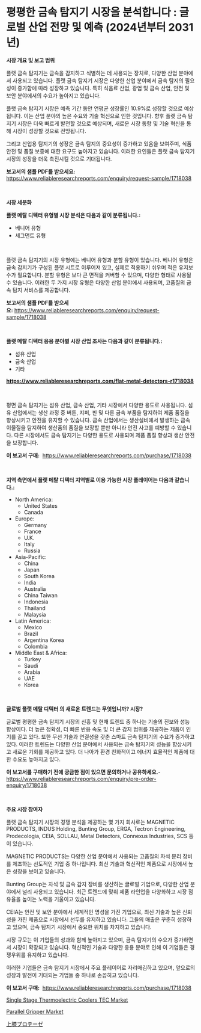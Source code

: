<p><h1>평평한 금속 탐지기 시장을 분석합니다 : 글로벌 산업 전망 및 예측 (2024년부터 2031년)</h1></p><p><strong>시장 개요 및 보고 범위</strong></p>
<p><p>플랫 금속 탐지기는 금속을 감지하고 식별하는 데 사용되는 장치로, 다양한 산업 분야에서 사용되고 있습니다. 플랫 금속 탐지기 시장은 다양한 산업 분야에서 금속 탐지의 필요성이 증가함에 따라 성장하고 있습니다. 특히 식음료 산업, 광업 및 금속 산업, 안전 및 보안 분야에서의 수요가 높아지고 있습니다.</p><p>플랫 금속 탐지기 시장은 예측 기간 동안 연평균 성장률인 10.9%로 성장할 것으로 예상됩니다. 이는 산업 분야의 높은 수요와 기술 혁신으로 인한 것입니다. 향후 플랫 금속 탐지기 시장은 더욱 빠르게 발전할 것으로 예상되며, 새로운 시장 동향 및 기술 혁신을 통해 시장이 성장할 것으로 전망됩니다.</p><p>그리고 산업용 탐지기의 성장은 금속 탐지의 중요성이 증가하고 있음을 보여주며, 식품 안전 및 품질 보증에 대한 요구도 높아지고 있습니다. 이러한 요인들은 플랫 금속 탐지기 시장의 성장을 더욱 촉진시킬 것으로 기대됩니다.</p></p>
<p><strong>보고서의 샘플 PDF를 받으세요:</strong> <a href="https://www.reliableresearchreports.com/enquiry/request-sample/1718038">https://www.reliableresearchreports.com/enquiry/request-sample/1718038</a></p>
<p>&nbsp;</p>
<p><strong>시장 세분화</strong></p>
<p><strong>플랫 메탈 디텍터 유형별 시장 분석은 다음과 같이 분류됩니다.:</strong></p>
<p><ul><li>베니어 유형</li><li>세그먼트 유형</li></ul></p>
<p>&nbsp;</p>
<p><p>플랫 금속 탐지기의 시장 유형에는 베니어 유형과 분할 유형이 있습니다. 베니어 유형은 금속 감지기가 구성된 플랫 시트로 이루어져 있고, 실제로 적용하기 쉬우며 적은 유지보수가 필요합니다. 분할 유형은 보다 큰 면적을 커버할 수 있으며, 다양한 형태로 사용될 수 있습니다. 이러한 두 가지 시장 유형은 다양한 산업 분야에서 사용되며, 고품질의 금속 탐지 서비스를 제공합니다.</p></p>
<p><strong>보고서의 샘플 PDF를 받으세요:</strong>&nbsp;<a href="https://www.reliableresearchreports.com/enquiry/request-sample/1718038">https://www.reliableresearchreports.com/enquiry/request-sample/1718038</a></p>
<p>&nbsp;</p>
<p><strong> 플랫 메탈 디텍터 응용 분야별 시장 산업 조사는 다음과 같이 분류됩니다.:</strong></p>
<p><ul><li>섬유 산업</li><li>금속 산업</li><li>기타</li></ul></p>
<p><strong><a href="https://www.reliableresearchreports.com/flat-metal-detectors-r1718038">https://www.reliableresearchreports.com/flat-metal-detectors-r1718038</a></strong></p>
<p>&nbsp;</p>
<p><p>평면 금속 탐지기는 섬유 산업, 금속 산업, 기타 시장에서 다양한 용도로 사용됩니다. 섬유 산업에서는 생산 과정 중 버튼, 지퍼, 핀 및 다른 금속 부품을 탐지하여 제품 품질을 향상시키고 안전을 유지할 수 있습니다. 금속 산업에서는 생산설비에서 발생하는 금속 이물질을 탐지하여 생산품의 품질을 보장할 뿐만 아니라 안전 사고를 예방할 수 있습니다. 다른 시장에서도 금속 탐지기는 다양한 용도로 사용되며 제품 품질 향상과 생산 안전을 보장합니다.</p></p>
<p><strong>이 보고서 구매:</strong>&nbsp; <a href="https://www.reliableresearchreports.com/purchase/1718038">https://www.reliableresearchreports.com/purchase/1718038</a></p>
<p>&nbsp;</p>
<p><strong>지역 측면에서 플랫 메탈 디텍터 지역별로 이용 가능한 시장 플레이어는 다음과 같습니다.:</strong></p>
<p><ul>
    <li>
        North America:
        <ul>
            <li>United States</li>
            <li>Canada</li>
        </ul>
    </li>
    <li>
        Europe:
        <ul>
            <li>Germany</li>
            <li>France</li>
            <li>U.K.</li>
            <li>Italy</li>
            <li>Russia</li>
        </ul>
    </li>
    <li>
        Asia-Pacific:
        <ul>
            <li>China</li>
            <li>Japan</li>
            <li>South Korea</li>
            <li>India</li>
            <li>Australia</li>
            <li>China Taiwan</li>
            <li>Indonesia</li>
            <li>Thailand</li>
            <li>Malaysia</li>
        </ul>
    </li>
    <li>
        Latin America:
        <ul>
            <li>Mexico</li>
            <li>Brazil</li>
            <li>Argentina Korea</li>
            <li>Colombia</li>
        </ul>
    </li>
    <li>
        Middle East & Africa:
        <ul>
            <li>Turkey</li>
            <li>Saudi</li>
            <li>Arabia</li>
            <li>UAE</li>
            <li>Korea</li>
        </ul>
    </li>
    </ul></p>
<p>&nbsp;</p>
<p><strong>글로벌 플랫 메탈 디텍터 의 새로운 트렌드는 무엇입니까? 시장?</strong></p>
<p><p>글로벌 평평한 금속 탐지기 시장의 신흥 및 현재 트렌드 중 하나는 기술의 진보와 성능 향상이다. 더 높은 정확성, 더 빠른 반응 속도 및 더 큰 감지 범위를 제공하는 제품이 인기를 끌고 있다. 또한 무선 기술과 연결성을 갖춘 스마트 금속 탐지기의 수요가 증가하고 있다. 이러한 트렌드는 다양한 산업 분야에서 사용되는 금속 탐지기의 성능을 향상시키고 새로운 기회를 제공하고 있다. 더 나아가 환경 친화적이고 에너지 효율적인 제품에 대한 수요도 높아지고 있다.</p></p>
<p><strong>이 보고서를 구매하기 전에 궁금한 점이 있으면 문의하거나 공유하세요.</strong>- <a href="https://www.reliableresearchreports.com/enquiry/pre-order-enquiry/1718038">https://www.reliableresearchreports.com/enquiry/pre-order-enquiry/1718038</a></p>
<p>&nbsp;</p>
<p><strong>주요 시장 참여자</strong></p>
<p><p>플랫 금속 탐지기 시장의 경쟁 분석을 제공하는 몇 가지 회사로는 MAGNETIC PRODUCTS, INDUS Holding, Bunting Group, ERGA, Tectron Engineering, Prodecologia, CEIA, SOLLAU, Metal Detectors, Connexus Industries, SCS 등이 있습니다.</p><p>MAGNETIC PRODUCTS는 다양한 산업 분야에서 사용되는 고품질의 자석 분리 장비를 제조하는 선도적인 기업 중 하나입니다. 최신 기술과 혁신적인 제품으로 시장에서 높은 성장을 보이고 있습니다.</p><p>Bunting Group는 자석 및 금속 감지 장비를 생산하는 글로벌 기업으로, 다양한 산업 분야에서 널리 사용되고 있습니다. 최근 트렌드에 맞춰 제품 라인업을 다양화하고 시장 점유율을 높이는 노력을 기울이고 있습니다.</p><p>CEIA는 안전 및 보안 분야에서 세계적인 명성을 가진 기업으로, 최신 기술과 높은 신뢰성을 가진 제품으로 시장에서 선두를 유지하고 있습니다. 그들의 매출은 꾸준히 성장하고 있으며, 금속 탐지기 시장에서 중요한 위치를 차지하고 있습니다.</p><p>시장 규모는 이 기업들의 성과와 함께 높아지고 있으며, 금속 탐지기의 수요가 증가하면서 시장이 확장되고 있습니다. 혁신적인 기술과 다양한 응용 분야로 인해 이 기업들은 경쟁우위를 유지하고 있습니다.</p><p>이러한 기업들은 금속 탐지기 시장에서 주요 플레이어로 자리매김하고 있으며, 앞으로의 성장과 발전이 기대되는 기업들 중 하나로 손꼽히고 있습니다.</p></p>
<p><strong>이 보고서 구매:</strong>&nbsp;&nbsp;<a href="https://www.reliableresearchreports.com/purchase/1718038">https://www.reliableresearchreports.com/purchase/1718038</a></p>
<p><p><a href="https://pretty-mail-caf.notion.site/Analyzing-Single-Stage-Thermoelectric-Coolers-TEC-Market-Global-Industry-Perspective-and-Forecast--f8225b52cfbb4e52b0134082ba92ba2f">Single Stage Thermoelectric Coolers TEC Market</a></p><p><a href="https://github.com/okotobwrhuteie/Market-Research-Report-List-2/blob/main/parallel-gripper-market.md">Parallel Gripper Market</a></p><p><a href="https://github.com/SarahFahey88/Market-Research-Report-List-1/blob/main/530769527656.md">上膝プロテーゼ</a></p></p>